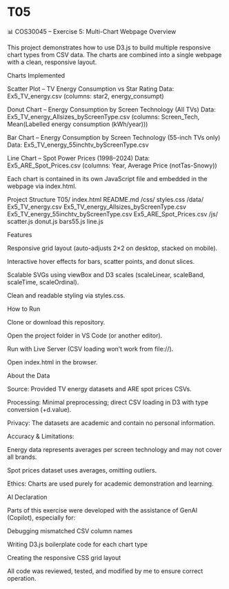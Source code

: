 # T05
📊 COS30045 – Exercise 5: Multi-Chart Webpage
Overview

This project demonstrates how to use D3.js to build multiple responsive chart types from CSV data.
The charts are combined into a single webpage with a clean, responsive layout.

Charts Implemented

Scatter Plot – TV Energy Consumption vs Star Rating
Data: Ex5_TV_energy.csv (columns: star2, energy_consumpt)

Donut Chart – Energy Consumption by Screen Technology (All TVs)
Data: Ex5_TV_energy_Allsizes_byScreenType.csv (columns: Screen_Tech, Mean(Labelled energy consumption (kWh/year)))

Bar Chart – Energy Consumption by Screen Technology (55-inch TVs only)
Data: Ex5_TV_energy_55inchtv_byScreenType.csv

Line Chart – Spot Power Prices (1998–2024)
Data: Ex5_ARE_Spot_Prices.csv (columns: Year, Average Price (notTas-Snowy))

Each chart is contained in its own JavaScript file and embedded in the webpage via index.html.

Project Structure
T05/
  index.html
  README.md
  /css/
    styles.css
  /data/
    Ex5_TV_energy.csv
    Ex5_TV_energy_Allsizes_byScreenType.csv
    Ex5_TV_energy_55inchtv_byScreenType.csv
    Ex5_ARE_Spot_Prices.csv
  /js/
    scatter.js
    donut.js
    bars55.js
    line.js

Features

Responsive grid layout (auto-adjusts 2×2 on desktop, stacked on mobile).

Interactive hover effects for bars, scatter points, and donut slices.

Scalable SVGs using viewBox and D3 scales (scaleLinear, scaleBand, scaleTime, scaleOrdinal).

Clean and readable styling via styles.css.

How to Run

Clone or download this repository.

Open the project folder in VS Code (or another editor).

Run with Live Server (CSV loading won’t work from file://).

Open index.html in the browser.

About the Data

Source: Provided TV energy datasets and ARE spot prices CSVs.

Processing: Minimal preprocessing; direct CSV loading in D3 with type conversion (+d.value).

Privacy: The datasets are academic and contain no personal information.

Accuracy & Limitations:

Energy data represents averages per screen technology and may not cover all brands.

Spot prices dataset uses averages, omitting outliers.

Ethics: Charts are used purely for academic demonstration and learning.

AI Declaration

Parts of this exercise were developed with the assistance of GenAI (Copilot), especially for:

Debugging mismatched CSV column names

Writing D3.js boilerplate code for each chart type

Creating the responsive CSS grid layout

All code was reviewed, tested, and modified by me to ensure correct operation.
